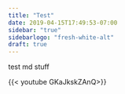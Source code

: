```yaml
---
title: "Test"
date: 2019-04-15T17:49:53-07:00
sidebar: "true"
sidebarlogo: "fresh-white-alt"
draft: true
---
```


test md stuff

{{< youtube GKaJkskZAnQ>}}